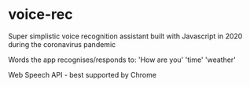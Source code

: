 # voice-rec

Super simplistic voice recognition assistant built with Javascript in 2020 during the coronavirus pandemic 

Words the app recognises/responds to: 
'How are you'
'time'
'weather'

Web Speech API - best supported by Chrome 

